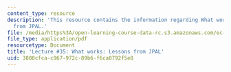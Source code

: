 ```yaml
---
content_type: resource
description: 'This resource contains the information regarding What works: Lessons
  from JPAL.'
file: /media/https%3A/open-learning-course-data-rc.s3.amazonaws.com/ec-701j-d-lab-i-development-fall-2009/3800cfcac967972c89b6f6ca0792f5e8_MITEC_701JF09_lec35_nb.pdf
file_type: application/pdf
resourcetype: Document
title: 'Lecture #35: What works: Lessons from JPAL'
uid: 3800cfca-c967-972c-89b6-f6ca0792f5e8
---
```

